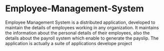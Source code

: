 # Employee-Management-System
 Employee Management System is a distributed application, developed to maintain the details of employees working in any organization. It maintains the information about the personal details of their employees, also the details about the payroll system which enable to generate the payslip. The application is actually a suite of applications develope
project
